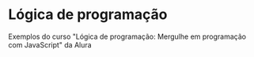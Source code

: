 # Lógica de programação
Exemplos do curso "Lógica de programação: Mergulhe em programação com JavaScript" da Alura
